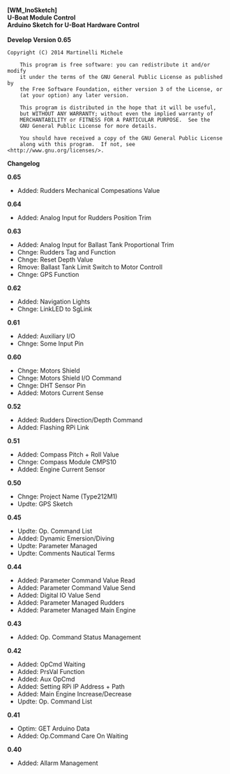 **[WM_InoSketch]** <br />
**U-Boat Module Control** <br />
**Arduino Sketch for U-Boat Hardware Control**<br />
<br />
**Develop Version 0.65**<br />

  	Copyright (C) 2014 Martinelli Michele

    	This program is free software: you can redistribute it and/or modify
    	it under the terms of the GNU General Public License as published by
    	the Free Software Foundation, either version 3 of the License, or
    	(at your option) any later version.

    	This program is distributed in the hope that it will be useful,
    	but WITHOUT ANY WARRANTY; without even the implied warranty of
    	MERCHANTABILITY or FITNESS FOR A PARTICULAR PURPOSE.  See the
    	GNU General Public License for more details.

    	You should have received a copy of the GNU General Public License
    	along with this program.  If not, see <http://www.gnu.org/licenses/>.


**Changelog**

**0.65**
* Added: Rudders Mechanical Compesations Value

**0.64**
* Added: Analog Input for Rudders Position Trim

**0.63**
* Added: Analog Input for Ballast Tank Proportional Trim
* Chnge: Rudders Tag and Function
* Chnge: Reset Depth Value
* Rmove: Ballast Tank Limit Switch to Motor Controll
* Chnge: GPS Function

**0.62**
* Added: Navigation Lights
* Chnge: LinkLED to SgLink

**0.61**
* Added: Auxiliary I/O
* Chnge: Some Input Pin

**0.60**
* Chnge: Motors Shield
* Chnge: Motors Shield I/O Command
* Chnge: DHT Sensor Pin
* Added: Motors Current Sense

**0.52**
* Added: Rudders Direction/Depth Command
* Added: Flashing RPi Link

**0.51**
* Added: Compass Pitch + Roll Value
* Chnge: Compass Module CMPS10
* Added: Engine Current Sensor

**0.50**
* Chnge: Project Name (Type212M1)
* Updte: GPS Sketch

**0.45**
* Updte: Op. Command List
* Added: Dynamic Emersion/Diving
* Updte: Parameter Managed
* Updte: Comments Nautical Terms 

**0.44**
* Added: Parameter Command Value Read
* Added: Parameter Command Value Send
* Added: Digital IO Value Send
* Added: Parameter Managed Rudders
* Added: Parameter Managed Main Engine

**0.43**
* Added: Op. Command Status Management

**0.42**
* Added: OpCmd Waiting 
* Added: PrsVal Function
* Added: Aux  OpCmd
* Added: Setting RPi IP Address + Path 
* Added: Main Engine Increase/Decrease
* Updte: Op. Command List

**0.41**
* Optim: GET Arduino Data
* Added: Op.Command Care On Waiting 

**0.40**
* Added: Allarm Management
